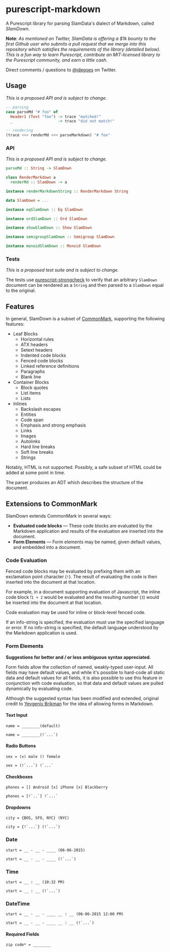 # purescript-markdown

A Purescript library for parsing SlamData's dialect of Markdown, called *SlamDown*.

**Note**: *As mentioned on Twitter, SlamData is offering a $1k bounty to the first Github user who submits a pull request that we merge into this repository which satisfies the requirements of the library (detailed below). This is a fun way to learn Purescript, contribute an MIT-licensed library to the Purescript community, and earn a little cash.*

Direct comments / questions to [@jdegoes](http://twitter.com/jdegoes) on Twitter.

## Usage

*This is a proposed API and is subject to change.*

```purescript
-- parsing
case parseMd "# foo" of 
  Header1 (Text "foo") -> trace "matched!"
  _                    -> trace "did not match!"

-- rendering
(trace <<< renderMd <<< parseMarkdown) "# foo"
```

### API

*This is a proposed API and is subject to change.*

```purescript
parseMd :: String -> SlamDown

class RenderMarkdown a
  renderMd :: SlamDown -> a

instance renderMarkdownString :: RenderMarkdown String

data SlamDown = ...

instance eqSlamDown :: Eq SlamDown

instance ordSlamDown :: Ord SlamDown

instance showSlamDown :: Show SlamDown

instance semigroupSlamDown :: Semigroup SlamDown

instance monoidSlamDown :: Monoid SlamDown
```

### Tests

*This is a proposed test suite and is subject to change.*

The tests use [purescript-strongcheck](http://github.com/purescript-contrib/purescript-strongcheck) to verify that an arbitrary `SlamDown` document can be rendered as a `String` and then parsed to a `SlamDown` equal to the original.

## Features

In general, SlamDown is a subset of [CommonMark](http://spec.commonmark.org/0.8/), supporting the following features:

* Leaf Blocks
  * Horizontal rules
  * ATX headers
  * Setext headers
  * Indented code blocks
  * Fenced code blocks
  * Linked reference definitions
  * Paragraphs
  * Blank line
* Container Blocks
  * Block quotes
  * List items
  * Lists
* Inlines
  * Backslash escapes
  * Entities
  * Code span
  * Emphasis and strong emphasis
  * Links
  * Images
  * Autolinks
  * Hard line breaks
  * Soft line breaks
  * Strings

Notably, HTML is not supported. Possibly, a safe subset of HTML could be added at some point in time.

The parser produces an ADT which describes the structure of the document.

## Extensions to CommonMark

SlamDown extends CommonMark in several ways:

 * **Evaluated code blocks** &mdash; These code blocks are evaluated by the Markdown application and results of the evaluation are inserted into the document.
 * **Form Elements** &mdash; Form elements may be named, given default values, and embedded into a document.

### Code Evaluation

Fenced code blocks may be evaluated by prefixing them with an exclamation point character (`!`). The result of evaluating the code is then inserted into the document at that location.

For example, in a document supporting evaluation of Javascript, the inline code block !`1 + 2` would be evaluated and the resulting number (`3`) would be inserted into the document at that location.

Code evaluation may be used for inline or block-level fenced code. 

If an info-string is specified, the evaluation must use the specified language or error. If no info-string is specified, the default language understood by the Markdown application is used.

### Form Elements

**Suggestions for better and / or less ambiguous syntax appreciated.**

Form fields allow the collection of named, weakly-typed user-input. All fields may have default values, and while it's possible to hard-code all static data and default values for all fields, it is also possible to use this feature in conjunction with code evaluation, so that data and default values are pulled dynamically by evaluating code.

Although the suggested syntax has been modified and extended, original credit to [Yevgeniy Brikman](http://brikis98.blogspot.com/2011/07/proposal-extend-markdown-syntax-to.html) for the idea of allowing forms in Markdown.

#### Text Input

```
name = ________(default)

name = ________(!`...`)
```

#### Radio Buttons

```
sex = (x) male () female

sex = (!`...`) !`...`
```

#### Checkboxes

```
phones = [] Android [x] iPhone [x] Blackberry

phones = [!`..`] !`...`
```

#### Dropdowns

```
city = {BOS, SFO, NYC} (NYC)

city = {!`...`} (!`...`)
```

### Date

```
start = __ - __ - ____ (06-06-2015)

start = __ - __ - ____ (!`...`)
```

### Time

```
start = __ : __ (10:32 PM)

start = __ : __ (!`...`)
```

### DateTime

```
start = __ - __ - ____ __ : __ (06-06-2015 12:00 PM)

start = __ - __ - ____ __ : __ (!`...`)
```

#### Required Fields

```
zip code* = ________
```

